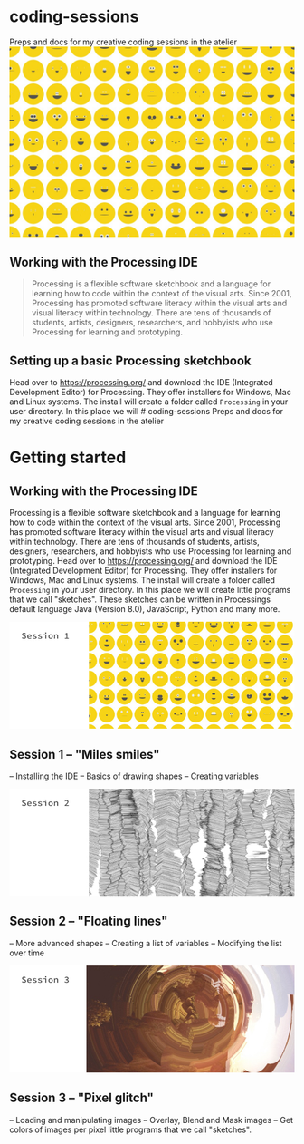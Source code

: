 # coding-sessions
Preps and docs for my creative coding sessions in the atelier
![session](smiles.jpg)

## Working with the Processing IDE
> Processing is a flexible software sketchbook and a language for learning how to code within the context of the visual arts. Since 2001, Processing has promoted software literacy within the visual arts and visual literacy within technology. There are tens of thousands of students, artists, designers, researchers, and hobbyists who use Processing for learning and prototyping.

## Setting up a basic Processing sketchbook
Head over to https://processing.org/ and download the IDE (Integrated Development Editor) for Processing. They offer installers for Windows, Mac and Linux systems. The install will create a folder called ``Processing`` in your user directory. In this place we will # coding-sessions
Preps and docs for my creative coding sessions in the atelier

# Getting started

## Working with the Processing IDE
Processing is a flexible software sketchbook and a language for learning how to code within the context of the visual arts. Since 2001, Processing has promoted software literacy within the visual arts and visual literacy within technology. There are tens of thousands of students, artists, designers, researchers, and hobbyists who use Processing for learning and prototyping.
Head over to https://processing.org/ and download the IDE (Integrated Development Editor) for Processing. They offer installers for Windows, Mac and Linux systems. The install will create a folder called ``Processing`` in your user directory. In this place we will create little programs that we call "sketches". These sketches can be written in Processings default language Java (Version 8.0), JavaScript, Python and many more.

![session](session1.jpg)
## Session 1 – "Miles smiles"
– Installing the IDE
– Basics of drawing shapes
– Creating variables

![session](session2.jpg)
## Session 2 – "Floating lines"
– More advanced shapes
– Creating a list of variables
– Modifying the list over time

![session](session3.jpg)
## Session 3 – "Pixel glitch"
– Loading and manipulating images
– Overlay, Blend and Mask images
– Get colors of images per pixel
 little programs that we call "sketches".